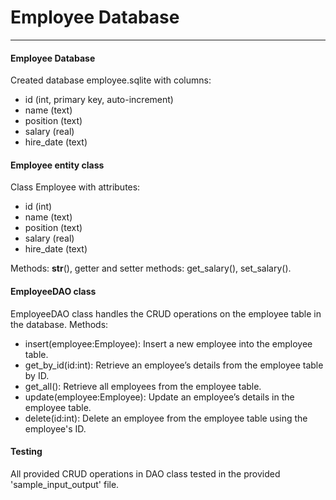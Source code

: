 # Employee Database
____
#### Employee Database 
Created database employee.sqlite with columns: 
- id (int, primary key, auto-increment)
- name (text)
- position (text)
- salary (real)
- hire_date (text)

#### Employee entity class 
Class Employee with attributes: 
- id (int)
- name (text)
- position (text)
- salary (real) 
- hire_date (text)

Methods: __str__(), getter and setter methods: get_salary(), set_salary().

#### EmployeeDAO class 
EmployeeDAO class handles the CRUD operations on the employee table in the database.
Methods: 
- insert(employee:Employee): Insert a new employee into the employee table.
- get_by_id(id:int): Retrieve an employee’s details from the employee table by ID.
- get_all(): Retrieve all employees from the employee table.
- update(employee:Employee): Update an employee’s details in the employee table.
- delete(id:int): Delete an employee from the employee table using the employee's ID.

#### Testing 
All provided CRUD operations in DAO class tested in the provided 'sample_input_output' file.
